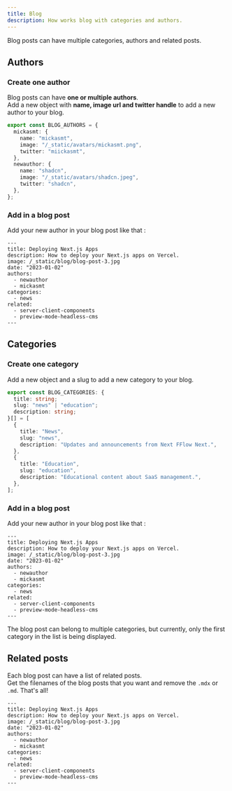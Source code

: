 ```yaml
---
title: Blog
description: How works blog with categories and authors.
---
```


Blog posts can have multiple categories, authors and related posts.

## Authors

### Create one author

Blog posts can have **one or multiple authors**. <br /> Add a new object with **name, image url and twitter handle** to add a new author to your blog.

```ts title="config/blog.ts" {7-11}
export const BLOG_AUTHORS = {
  mickasmt: {
    name: "mickasmt",
    image: "/_static/avatars/mickasmt.png",
    twitter: "miickasmt",
  },
  newauthor: {
    name: "shadcn",
    image: "/_static/avatars/shadcn.jpeg",
    twitter: "shadcn",
  },
};
```

### Add in a blog post

Add your new author in your blog post like that :

```mdx {6-8}
---
title: Deploying Next.js Apps
description: How to deploy your Next.js apps on Vercel.
image: /_static/blog/blog-post-3.jpg
date: "2023-01-02"
authors:
  - newauthor
  - mickasmt
categories:
  - news
related:
  - server-client-components
  - preview-mode-headless-cms
---
```

## Categories

### Create one category

Add a new object and a slug to add a new category to your blog.

```ts title="config/blog.ts" {3,6-10}
export const BLOG_CATEGORIES: {
  title: string;
  slug: "news" | "education";
  description: string;
}[] = [
  {
    title: "News",
    slug: "news",
    description: "Updates and announcements from Next FFlow Next.",
  },
  {
    title: "Education",
    slug: "education",
    description: "Educational content about SaaS management.",
  },
];
```

### Add in a blog post

Add your new author in your blog post like that :

```mdx {9-10}
---
title: Deploying Next.js Apps
description: How to deploy your Next.js apps on Vercel.
image: /_static/blog/blog-post-3.jpg
date: "2023-01-02"
authors:
  - newauthor
  - mickasmt
categories:
  - news
related:
  - server-client-components
  - preview-mode-headless-cms
---
```

<Callout type="warning">
  The blog post can belong to multiple categories, but currently, only the first
  category in the list is being displayed.
</Callout>

## Related posts

Each blog post can have a list of related posts. <br/> Get the filenames of the blog posts that you want and remove the `.mdx` or `.md`. That's all!

```mdx {11-13}
---
title: Deploying Next.js Apps
description: How to deploy your Next.js apps on Vercel.
image: /_static/blog/blog-post-3.jpg
date: "2023-01-02"
authors:
  - newauthor
  - mickasmt
categories:
  - news
related:
  - server-client-components
  - preview-mode-headless-cms
---
```
